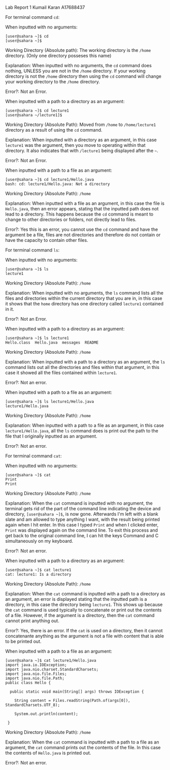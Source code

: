 Lab Report 1
Kumail Karan
A17688437

For terminal command `cd`:

When inputted with no arguments:

```
[user@sahara ~]$ cd
[user@sahara ~]$
```

Working Directory (Absolute path): The working directory is the `/home` directory. (Only one directory posseses this name)

Explanation: When inputted with no arguments, the `cd` command does nothing, UNLESS you are not in the `/home` directory. If your working directory is not the `/home` directory
then using the `cd` command will change your working directory to the `/home` directory. 

Error?: Not an Error.


When inputted with a path to a directory as an argument:

```
[user@sahara ~]$ cd lecture1
[user@sahara ~/lecture1]$
```

Working Directory (Absolute Path): Moved from `/home` to `/home/lecture1` directory as a result of using the `cd` command.

Explanation: When inputted with a directory as an argument, in this case `lecture1` was the argument, then you move to operating within that directory. It also indicates that with `/lecture1` being displayed after the `~`.

Error?: Not an Error.


When inputted with a path to a file as an argument:

```
[user@sahara ~]$ cd lecture1/Hello.java
bash: cd: lecture1/Hello.java: Not a directory
```

Working Directory (Absolute Path):  `/home`

Explanation: When inputted with a file as an argument, in this case the file is `Hello.java`, then an error appears, stating that the inputted path does not lead to a directory. This happens because the `cd` command is meant to change to other directories or folders, not directly lead to files. 

Error?: Yes this is an error, you cannot use the `cd` command and have the argument be a file, files are not directories and therefore do not contain or have the capacity to contain other files.





For terminal command `ls`:

When inputted with no arguments:

```
[user@sahara ~]$ ls 
lecture1
```

Working Directory (Absolute Path): `/home`

Explanation: When inputted with no arguments, the `ls` command lists all the files and directories within the current directory that you are in, in this case it shows that the `home`
directory has one directory called `lecture1` contained in it.

Error?: Not an Error.


When inputted with a path to a directory as an argument:

```
[user@sahara ~]$ ls lecture1
Hello.class  Hello.java  messages  README
```

Working Directory (Absolute Path): `/home`

Explanation: When inputted with a path to a directory as an argument, the `ls` command lists out all the directories and files within that argument, in this case it showed all the files contained within `lecture1`.

Error?: Not an error.


When inputted with a path to a file as an argument:

```
[user@sahara ~]$ ls lecture1/Hello.java
lecture1/Hello.java
```

Working Directory (Absolute Path): `/home`

Explanation: When inputted with a path to a file as an argument, in this case `lecture1/Hello.java`, all the `ls` command does is print out the path to the file that I originally inputted as an argument. 

Error?: Not an error.





For terminal command `cat`:

When inputted with no arguments:

```
[user@sahara ~]$ cat
Print
Print
```

Working Directory (Absolute Path): `/home`

Explanation: When the `cat` command is inputted with no argument, the terminal gets rid of the part of the command line indicating the device and directory, `[user@sahara ~]$`, is now gone. Afterwards I'm left with a blank slate and am allowed to type anything I want, with the result being printed again when I hit enter. In this case I typed `Print` and when I clicked enter, `Print` was displayed again on the command line. To exit this process and get back to the original command line, I can hit the keys Command and C simultaneously on my keyboard.

Error?: Not an error.


When inputted with a path to a directory as an argument:

```
[user@sahara ~]$ cat lecture1
cat: lecture1: Is a directory
```

Working Directory (Absolute Path): `/home`

Explanation: When the `cat` command is inputted with a path to a directory as an argument, an error is displayed stating that the inputted path is a directory, in this case the directory being `lecture1`. This shows up because the `cat` command is used typically to concatenate or print out the contents of a file. However, if the argument is a directory, then the `cat` command cannot print anything out.

Error?: Yes, there is an error. If the `cat` is used on a directory, then it cannot concatenante anything as the argument is not a file with content that is able to be printed out.


When inputted with a path to a file as an argument:

```
[user@sahara ~]$ cat lecture1/Hello.java
import java.io.IOException;
import java.nio.charset.StandardCharsets;
import java.nio.file.Files;
import java.nio.file.Path;
public class Hello {

  public static void main(String[] args) throws IOException {
  
    String content = Files.readString(Path.of(args[0]), StandardCharsets.UTF_8);
    
    System.out.println(content);
    
 }
 ```

Working Directory (Absolute Path): `/home`

Explanation: When the `cat` command is inputted with a path to a file as an argument, the `cat` command prints out the contents of the file. In this case the contents of `Hello.java` is printed out.

Error?: Not an error.




